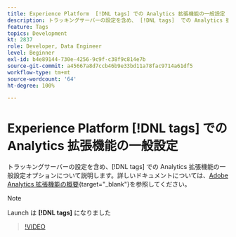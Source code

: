 ```yaml
---
title: Experience Platform  [!DNL tags] での Analytics 拡張機能の一般設定
description: トラッキングサーバーの設定を含め、 [!DNL tags]  での Analytics 拡張機能の一般設定オプションについて説明します。
feature: Tags
topics: Development
kt: 2837
role: Developer, Data Engineer
level: Beginner
exl-id: b4e89144-730e-4256-9c9f-c38f9c814e7b
source-git-commit: a45667a8d7ccb46b9e33bd11a78fac9714a61df5
workflow-type: tm+mt
source-wordcount: '64'
ht-degree: 100%

---
```


# Experience Platform [!DNL tags] での Analytics 拡張機能の一般設定

トラッキングサーバーの設定を含め、[!DNL tags] での Analytics 拡張機能の一般設定オプションについて説明します。詳しいドキュメントについては、[Adobe Analytics 拡張機能の概要](https://experienceleague.adobe.com/docs/experience-platform/tags/extensions/client/analytics/overview.html?lang=ja){target="_blank"}を参照してください。

>[!NOTE]
>
> Launch は **[!DNL tags]** になりました

>[!VIDEO](https://video.tv.adobe.com/v/27093/?quality=12&learn=on)
